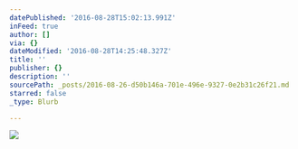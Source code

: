 ```yaml
---
datePublished: '2016-08-28T15:02:13.991Z'
inFeed: true
author: []
via: {}
dateModified: '2016-08-28T14:25:48.327Z'
title: ''
publisher: {}
description: ''
sourcePath: _posts/2016-08-26-d50b146a-701e-496e-9327-0e2b31c26f21.md
starred: false
_type: Blurb

---
```

![](https://the-grid-user-content.s3-us-west-2.amazonaws.com/2f40dd5e-cb7f-45b0-a655-fa21905a2303.jpg)